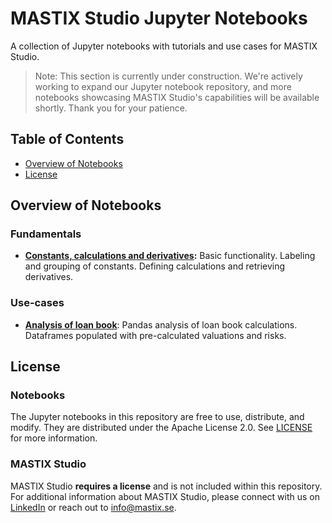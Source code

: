 # MASTIX Studio Jupyter Notebooks

A collection of Jupyter notebooks with tutorials and use cases for MASTIX Studio.

>Note: This section is currently under construction. We're actively working to expand our Jupyter notebook repository, and more notebooks showcasing MASTIX Studio's capabilities will be available shortly. Thank you for your patience.


## Table of Contents

- [Overview of Notebooks](#overview-of-notebooks)
- [License](#license)

## Overview of Notebooks

### Fundamentals
- **[Constants, calculations and derivatives](./constants_calculations_derivatives.ipynb):**  Basic functionality. Labeling and grouping of constants. Defining calculations and retrieving derivatives.
<!-- 
- **[Functions](./constants_calculations_derivatives.ipynb):** Using built-in functions. Defining new functions.

### Applications
- **[Basics of change attribution analysis](./constants_calculations_derivatives.ipynb):** Explanining the changes in a simple calculation using the attribution tools.

### Use-cases
- **[Loan book workflow](./analysis_of_loan_book.ipynb)**: An example workflow for a loan book: valuation and risk calculations.


-->
### Use-cases
- **[Analysis of loan book](./pandas_analysis_loan_book.ipynb)**: Pandas analysis of loan book calculations. Dataframes populated with pre-calculated valuations and risks.

## License

### Notebooks

The Jupyter notebooks in this repository are free to use, distribute, and modify. They are distributed under the Apache License 2.0. See [LICENSE](./LICENSE) for more information.

### MASTIX Studio

MASTIX Studio **requires a license** and is not included within this repository. For additional information about MASTIX Studio, please connect with us on [LinkedIn](https://www.linkedin.com/company/mastix) or reach out to [info@mastix.se](mailto:info@mastix.se).
